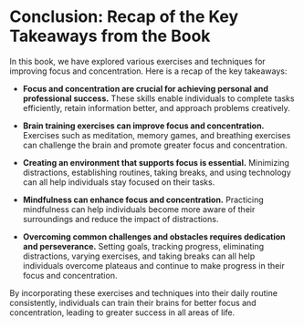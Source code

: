 Conclusion: Recap of the Key Takeaways from the Book
====================================================

In this book, we have explored various exercises and techniques for improving focus and concentration. Here is a recap of the key takeaways:

* **Focus and concentration are crucial for achieving personal and professional success.** These skills enable individuals to complete tasks efficiently, retain information better, and approach problems creatively.

* **Brain training exercises can improve focus and concentration.** Exercises such as meditation, memory games, and breathing exercises can challenge the brain and promote greater focus and concentration.

* **Creating an environment that supports focus is essential.** Minimizing distractions, establishing routines, taking breaks, and using technology can all help individuals stay focused on their tasks.

* **Mindfulness can enhance focus and concentration.** Practicing mindfulness can help individuals become more aware of their surroundings and reduce the impact of distractions.

* **Overcoming common challenges and obstacles requires dedication and perseverance.** Setting goals, tracking progress, eliminating distractions, varying exercises, and taking breaks can all help individuals overcome plateaus and continue to make progress in their focus and concentration.

By incorporating these exercises and techniques into their daily routine consistently, individuals can train their brains for better focus and concentration, leading to greater success in all areas of life.
